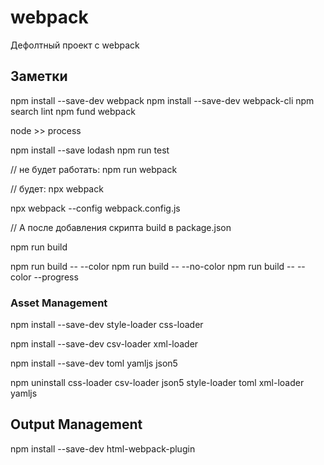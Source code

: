 # webpack
Дефолтный проект с webpack
 
 
## Заметки
npm install --save-dev webpack
npm install --save-dev webpack-cli
npm search lint
npm fund webpack
<!-- npm webpack run -->
node >> process
<!-- process -->
<!-- process.platform -->
<!-- process.env -->
<!-- process.arch -->
npm install --save lodash
npm run test

// не будет работать:
npm run webpack

// будет:
npx webpack

npx webpack --config webpack.config.js

// А после добавления скрипта build в package.json 

npm run build
<!-- environment options: -->
npm run build -- --color
npm run build -- --no-color
npm run build -- --color --progress

### Asset Management
npm install --save-dev style-loader css-loader
<!-- или вместо них может быть mini-css-extract-plugin -->

npm install --save-dev csv-loader xml-loader
<!-- json loader is installed by default (but only for Default Export). Use: import Data from './data.json' -->

npm install --save-dev toml yamljs json5

npm uninstall css-loader csv-loader json5 style-loader toml xml-loader yamljs

## Output Management
npm install --save-dev html-webpack-plugin
<!-- https://github.com/jantimon/html-webpack-plugin -->

